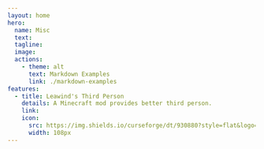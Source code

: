 ```yaml
---
layout: home
hero:
  name: Misc
  text:
  tagline:
  image: 
  actions:
    - theme: alt
      text: Markdown Examples
      link: ./markdown-examples
features:
  - title: Leawind's Third Person
    details: A Minecraft mod provides better third person.
    link: 
    icon: 
      src: https://img.shields.io/curseforge/dt/930880?style=flat&logo=curseforge&color=F1643%5E&cacheSeconds=3600
      width: 108px
---
```

